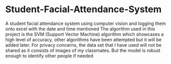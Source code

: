 # Student-Facial-Attendance-System
A student facial attendance system using computer vision and logging them onto excel with the date and time mentioned
The algorithm used in this project is the SVM (Support Vector Machine) algorithm which showcases a high level of accuracy, other algorithms have been attempted but it will be added later.
For privacy concerns, the data set that I have used will not be shared as it consists of images of my classmates. But the model is robust enough to identify other people if needed
